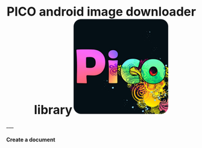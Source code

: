 
<center>
  <p align="center">
    <b>
      <font size="6">PICO android image downloader library</font>
    </b>
    <img src="https://raw.githubusercontent.com/alirezaashrafi/pico/master/app/src/main/res/drawable/logo.png" width="50%"/>
  </p>
</center>
___

#### <i class="icon-file"></i> Create a document
